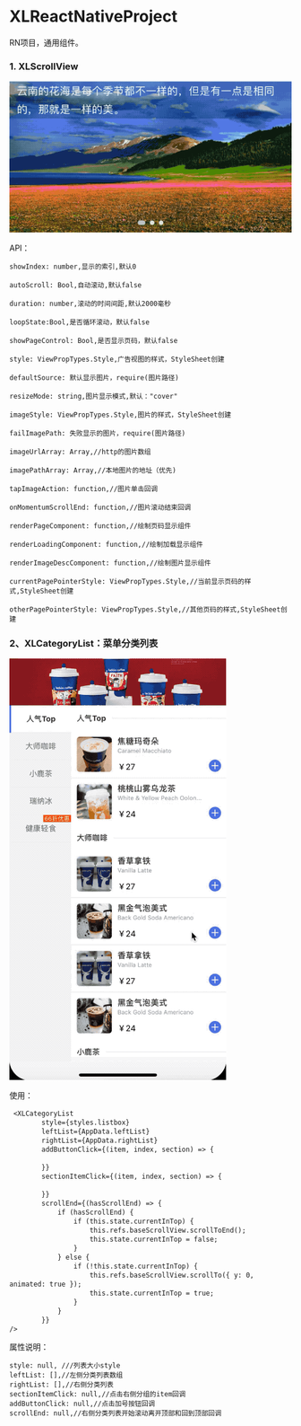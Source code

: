 # XLReactNativeProject
RN项目，通用组件。

### 1. XLScrollView

![banner](https://github.com/HeXiuLian/XLReactNativeProject/blob/master/README_Source/banner.gif)


API：

```
showIndex: number,显示的索引,默认0

autoScroll: Bool,自动滚动,默认false

duration: number,滚动的时间间距,默认2000毫秒

loopState:Bool,是否循环滚动，默认false

showPageControl: Bool,是否显示页码，默认false

style: ViewPropTypes.Style,广告视图的样式，StyleSheet创建

defaultSource: 默认显示图片，require(图片路径)

resizeMode: string,图片显示模式,默认："cover"

imageStyle: ViewPropTypes.Style,图片的样式，StyleSheet创建

failImagePath: 失败显示的图片，require(图片路径)

imageUrlArray: Array,//http的图片数组

imagePathArray: Array,//本地图片的地址（优先)

tapImageAction: function,//图片单击回调

onMomentumScrollEnd: function,//图片滚动结束回调

renderPageComponent: function,//绘制页码显示组件

renderLoadingComponent: function,//绘制加载显示组件

renderImageDescComponent: function,//绘制图片显示组件

currentPagePointerStyle: ViewPropTypes.Style,//当前显示页码的样式,StyleSheet创建

otherPagePointerStyle: ViewPropTypes.Style,//其他页码的样式,StyleSheet创建

```

### 2、XLCategoryList：菜单分类列表

![菜单](https://github.com/HeXiuLian/XLReactNativeProject/blob/master/README_Source/menuList.gif)

使用：

```
 <XLCategoryList
        style={styles.listbox}
        leftList={AppData.leftList}
        rightList={AppData.rightList}
        addButtonClick={(item, index, section) => {

        }}
        sectionItemClick={(item, index, section) => {

        }}
        scrollEnd={(hasScrollEnd) => {
            if (hasScrollEnd) {
                if (this.state.currentInTop) {
                    this.refs.baseScrollView.scrollToEnd();
                    this.state.currentInTop = false;
                }
            } else {
                if (!this.state.currentInTop) {
                    this.refs.baseScrollView.scrollTo({ y: 0, animated: true });
                    this.state.currentInTop = true;
                }
            }
        }}
/>

```
属性说明：

```
style: null, ///列表大小style
leftList: [],//左侧分类列表数组
rightList: [],//右侧分类列表
sectionItemClick: null,//点击右侧分组的item回调
addButtonClick: null,//点击加号按钮回调
scrollEnd: null,//右侧分类列表开始滚动离开顶部和回到顶部回调
```



